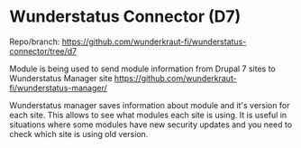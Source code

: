 # Wunderstatus Connector (D7)

Repo/branch: https://github.com/wunderkraut-fi/wunderstatus-connector/tree/d7

Module is being used to send module information from Drupal 7 sites to
Wunderstatus Manager site https://github.com/wunderkraut-fi/wunderstatus-manager/

Wunderstatus manager saves information about module and it's version for each site.
This allows to see what modules each site is using. It is useful in situations where some
modules have new security updates and you need to check which site is using old version.
